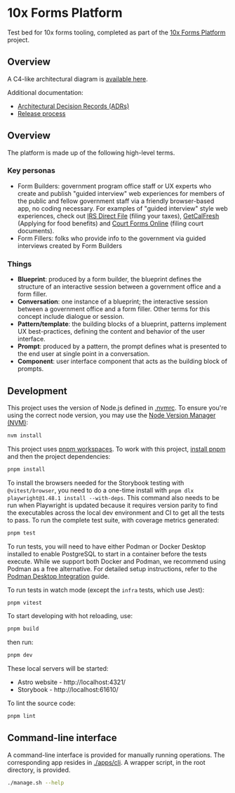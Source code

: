 # 10x Forms Platform

Test bed for 10x forms tooling, completed as part of the [10x Forms Platform](https://github.com/orgs/GSA-TTS/projects/38?pane=issue&itemId=58755590&issue=GSA-TTS%7C10x-projects%7C29) project.

## Overview

A C4-like architectural diagram is [available here](documents/diagram.md).

Additional documentation:

- [Architectural Decision Records (ADRs)](./documents/adr/)
- [Release process](./documents/release-process.md)

## Overview

The platform is made up of the following high-level terms.

### Key personas

- Form Builders: government program office staff or UX experts who create and publish "guided interview" web experiences for members of the public and fellow government staff via a friendly browser-based app, no coding necessary. For examples of "guided interview" style web experiences, check out [IRS Direct File](https://coforma.io/case-studies/irs-direct-file#results) (filing your taxes), [GetCalFresh](https://codeforamerica.org/news/overcoming-barriers-setting-expectations-for-calfresh-eligibility/) (Applying for food benefits) and [Court Forms Online](https://courtformsonline.org/) (filing court documents).
- Form Fillers: folks who provide info to the government via guided interviews created by Form Builders

### Things

- **Blueprint**: produced by a form builder, the blueprint defines the structure of an interactive session between a government office and a form filler.
- **Conversation**: one instance of a blueprint; the interactive session between a government office and a form filler. Other terms for this concept include dialogue or session.
- **Pattern/template**: the building blocks of a blueprint, patterns implement UX best-practices, defining the content and behavior of the user interface.
- **Prompt**: produced by a pattern, the prompt defines what is presented to the end user at single point in a conversation.
- **Component**: user interface component that acts as the building block of prompts.

## Development

This project uses the version of Node.js defined in [.nvmrc](./nvmrc). To ensure you're using the correct node version, you may use the [Node Version Manager (NVM)](https://github.com/nvm-sh/nvm):

```bash
nvm install
```

This project uses [pnpm workspaces](https://pnpm.io/workspaces). To work with this project, [install pnpm](https://pnpm.io/installation) and then the project dependencies:

```bash
pnpm install
```

To install the browsers needed for the Storybook testing with `@vitest/browser`, you need to do a one-time install with `pnpm dlx playwright@1.48.1 install --with-deps`. This command also needs to be run when Playwright is updated because it requires version parity to find the executables across the local dev environment and CI to get all the tests to pass. To run the complete test suite, with coverage metrics generated:

```bash
pnpm test
```

To run tests, you will need to have either Podman or Docker Desktop installed to enable PostgreSQL to start in a container before the tests execute. While we support both Docker and Podman, we recommend using Podman as a free alternative. For detailed setup instructions, refer to the [Podman Desktop Integration](./documents/podman-integration.md) guide.

To run tests in watch mode (except the `infra` tests, which use Jest):

```bash
pnpm vitest
```

To start developing with hot reloading, use:

```bash
pnpm build
```

then run:

```bash
pnpm dev
```

These local servers will be started:

- Astro website - http://localhost:4321/
- Storybook - http://localhost:61610/

To lint the source code:

```bash
pnpm lint
```

## Command-line interface

A command-line interface is provided for manually running operations. The corresponding app resides in [./apps/cli](./apps/cli). A wrapper script, in the root directory, is provided.

```bash
./manage.sh --help
```

